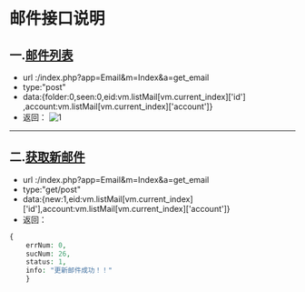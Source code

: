 # 邮件接口说明
一.[邮件列表]()
---
+ url :/index.php?app=Email&m=Index&a=get_email
+ type:"post"
+ data:{folder:0,seen:0,eid:vm.listMail[vm.current_index]['id'] ,account:vm.listMail[vm.current_index]['account']}
+ 返回：
![1](http://192.168.1.240/uploads/ranmufei/apps/47a463c624/1.jpg)

---
二.[获取新邮件]()
---
+ url :/index.php?app=Email&m=Index&a=get_email
+ type:"get/post"
+ data:{new:1,eid:vm.listMail[vm.current_index]['id'],account:vm.listMail[vm.current_index]['account']}
+ 返回：
````php
{
    errNum: 0,
    sucNum: 26,
    status: 1,
    info: "更新邮件成功！！"
    }
````